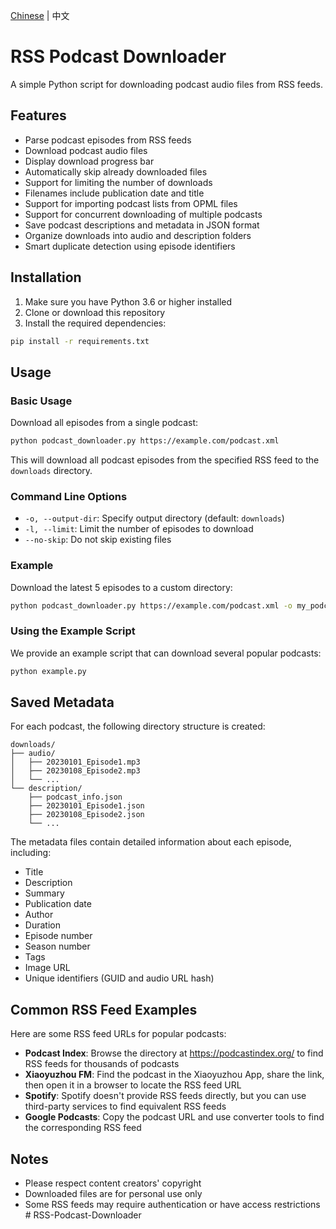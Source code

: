 
[Chinese](README_zh.md) | 中文


# RSS Podcast Downloader

A simple Python script for downloading podcast audio files from RSS feeds.

## Features

- Parse podcast episodes from RSS feeds
- Download podcast audio files
- Display download progress bar
- Automatically skip already downloaded files
- Support for limiting the number of downloads
- Filenames include publication date and title
- Support for importing podcast lists from OPML files
- Support for concurrent downloading of multiple podcasts
- Save podcast descriptions and metadata in JSON format
- Organize downloads into audio and description folders
- Smart duplicate detection using episode identifiers

## Installation

1. Make sure you have Python 3.6 or higher installed
2. Clone or download this repository
3. Install the required dependencies:

```bash
pip install -r requirements.txt
```

## Usage

### Basic Usage

Download all episodes from a single podcast:

```bash
python podcast_downloader.py https://example.com/podcast.xml
```

This will download all podcast episodes from the specified RSS feed to the `downloads` directory.

### Command Line Options

- `-o, --output-dir`: Specify output directory (default: `downloads`)
- `-l, --limit`: Limit the number of episodes to download
- `--no-skip`: Do not skip existing files

### Example

Download the latest 5 episodes to a custom directory:

```bash
python podcast_downloader.py https://example.com/podcast.xml -o my_podcasts -l 5
```

### Using the Example Script

We provide an example script that can download several popular podcasts:

```bash
python example.py
```


## Saved Metadata

For each podcast, the following directory structure is created:

```
downloads/
├── audio/
│   ├── 20230101_Episode1.mp3
│   ├── 20230108_Episode2.mp3
│   └── ...
└── description/
    ├── podcast_info.json
    ├── 20230101_Episode1.json
    ├── 20230108_Episode2.json
    └── ...
```

The metadata files contain detailed information about each episode, including:
- Title
- Description
- Summary
- Publication date
- Author
- Duration
- Episode number
- Season number
- Tags
- Image URL
- Unique identifiers (GUID and audio URL hash)

## Common RSS Feed Examples

Here are some RSS feed URLs for popular podcasts:



- **Podcast Index**: Browse the directory at https://podcastindex.org/ to find RSS feeds for thousands of podcasts
- **Xiaoyuzhou FM**: Find the podcast in the Xiaoyuzhou App, share the link, then open it in a browser to locate the RSS feed URL
- **Spotify**: Spotify doesn't provide RSS feeds directly, but you can use third-party services to find equivalent RSS feeds
- **Google Podcasts**: Copy the podcast URL and use converter tools to find the corresponding RSS feed

## Notes

- Please respect content creators' copyright
- Downloaded files are for personal use only
- Some RSS feeds may require authentication or have access restrictions # RSS-Podcast-Downloader
